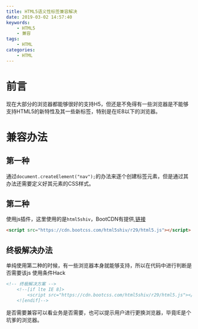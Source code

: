 ```yaml
---
title: HTML5语义性标签兼容解决
date: 2019-03-02 14:57:40
keywords:
    - HTML5
    - 兼容
tags:
    - HTML
categories:
    - HTML
---
```


# 前言
现在大部分的浏览器都能够很好的支持H5，但还是不免得有一些浏览器是不能够支持HTML5的新特性及其一些新标签，特别是在IE8以下的浏览器。

<!-- more -->

# 兼容办法

## 第一种

通过`document.createElement("nav");`的办法来逐个创建标签元素，但是通过其办法还需要定义好其元素的CSS样式。

## 第二种

使用js插件，这里使用的是`html5shiv`，BootCDN有提供,[链接](https://www.bootcdn.cn/html5shiv/)

``` html
<script src="https://cdn.bootcss.com/html5shiv/r29/html5.js"></script>
```

## 终极解决办法

单纯使用第二种的时候，有一些浏览器本身就能够支持，所以在代码中进行判断是否需要该js
使用条件Hack

``` html
<!-- 终极解决方案 -->
    <!--[if lte IE 8]>
        <script src="https://cdn.bootcss.com/html5shiv/r29/html5.js"></script>
    <![endif]-->
```

是否需要兼容可以看业务是否需要，也可以提示用户进行更换浏览器，毕竟IE是个坑爹的浏览器。
